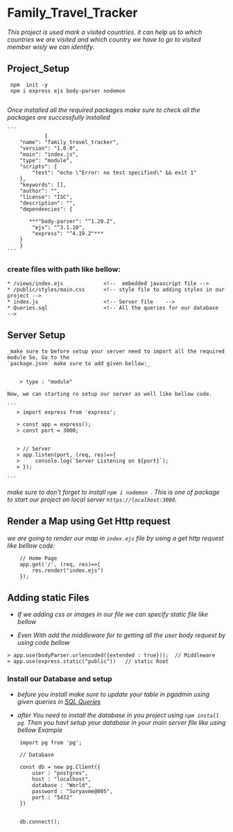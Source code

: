 # Family_Travel_Tracker

_This project is used mark a visited countries. it can help us to which countries we are visited and which country we have to go to visited member wisly we can identify_.

## Project_Setup

```
 npm  init -y  
 npm i express ejs body-parser nodemon
 
```
_Once installed all the required packages make sure to check all the packages are successfully installed_

    ```
                {
        "name": "family_travel_tracker",
        "version": "1.0.0",
        "main": "index.js",
        "type": "module",
        "scripts": {
            "test": "echo \"Error: no test specified\" && exit 1"
        },
        "keywords": [],
        "author": "",
        "license": "ISC",
        "description": "",
        "dependencies": {

           ***"body-parser": "^1.20.2",         
            "ejs": "^3.1.10",
            "express": "^4.19.2"*** 
        }
        }
    ```

### create files with path like bellow:

    * /views/index.ejs             <!--  embedded javascript file -->
    * /public/styles/main.css      <!-- style file to adding styles in our project -->
    * index.js                     <!-- Server file    -->
    * Queries.sql                  <!-- All the queries for our database  -->

## Server Setup

    _make sure to before setup your server need to import all the required module So, Go to the 
    `package.json` make sure to add given bellow:_

    
        > type : "module"

    Now, we can starting ro setup our server as well like bellow code.

    ```
       > import express from 'express';

       > const app = express();
       > const port = 3000;


       > // Server 
       > app.listen(port, (req, res)=>{
       >     console.log(`Server Listening on ${port}`);
       > });

    ```

_make sure to don't forget to install `npm i nodemon `. This is one of  package to start our project on local server `https://localhost:3000`._


## Render a  Map using Get Http request 
_we are going to render our map in `index.ejs` file by using a get http request like bellow code:_

```
    // Home Page
    app.get('/', (req, res)=>{
        res.render("index.ejs")
    });

```
## Adding static Files
* _If we adding css or images in our file we can  specify static file like bellow_

* _Even With add the middleware for to getting all the user body request by using code bellow_ 

```
> app.use(bodyParser.urlencoded({extended : true}));  // Middleware
> app.use(express.static("public"))   // static Root

```

### Install our Database and setup

* _before you install make sure to update your table in pgadmin using given queries in [SQL Queries](https://github.com/Surya079/Family_Travel_Tracker/blob/main/queries.sql)_

* _after You need to install the database in you project using `npm install pg`. Then you havt setup your database in your main server file like using bellow Example_
 
```
    import pg from 'pg';
    
    // Database

    const db = new pg.Client({
        user : "postgres",
        host : "localhost",
        database : "World",
        password : "Suryavme@005",
        port : "5432"
    })


    db.connect();

```

